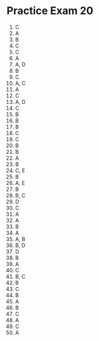 # Practice Exam 20

1. C
2. A
3. B
4. C
5. C
6. A
7. A, D
8. B
9. C
10. A, C
11. A
12. C
13. A, D
14. C
15. B
16. B
17. B
18. C
19. C
20. B
21. B
22. A
23. B
24. C, E
25. B
26. A, E
27. B
28. B, C
29. D
30. C
31. A
32. A
33. B
34. A
35. A, B
36. B, D
37. D
38. B
39. A
40. C
41. B, C
42. B
43. C
44. B
45. A
46. B
47. C
48. A
49. C
50. A
